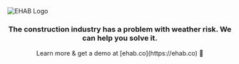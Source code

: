<picture>
  <source media="(prefers-color-scheme: dark)" srcset="https://user-images.githubusercontent.com/2471488/183930708-98a5b859-2180-4ec4-924e-ff07ab654f46.png">
  <source media="(prefers-color-scheme: light)" srcset="https://user-images.githubusercontent.com/2471488/183931583-c56b189a-e6d3-4c8a-b794-8f669d67d183.png">
  <img alt="EHAB Logo" src="https://user-images.githubusercontent.com/2471488/183931583-c56b189a-e6d3-4c8a-b794-8f669d67d183.png">
</picture>

<h3 align="center">The construction industry has a problem with weather risk. We can help you solve it.</h3>

<p align="center">Learn more & get a demo at [ehab.co](https://ehab.co) 🚀</p>
